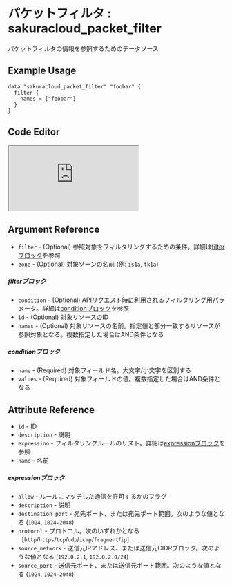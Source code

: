 # パケットフィルタ : sakuracloud_packet_filter

パケットフィルタの情報を参照するためのデータソース

## Example Usage

```hcl
data "sakuracloud_packet_filter" "foobar" {
  filter {
    names = ["foobar"]
  }
}
```

<div class="editor">

<h2>Code Editor</h2>

<iframe src="https://zouen-alpha.usacloud.jp/#data/packet_filter"></iframe>

</div>


## Argument Reference

* `filter` - (Optional) 参照対象をフィルタリングするための条件。詳細は[filterブロック](#filter)を参照 
* `zone` - (Optional) 対象ゾーンの名前 (例: `is1a`, `tk1a`)  

##### filterブロック

* `condition` - (Optional) APIリクエスト時に利用されるフィルタリング用パラメータ。詳細は[conditionブロック](#condition)を参照  
* `id` - (Optional) 対象リソースのID 
* `names` - (Optional) 対象リソースの名前。指定値と部分一致するリソースが参照対象となる。複数指定した場合はAND条件となる  

##### conditionブロック

* `name` - (Required) 対象フィールド名。大文字/小文字を区別する  
* `values` - (Required) 対象フィールドの値。複数指定した場合はAND条件となる

## Attribute Reference

* `id` - ID
* `description` - 説明
* `expression` - フィルタリングルールのリスト。詳細は[expressionブロック](#expression)を参照
* `name` - 名前

##### expressionブロック

* `allow` - ルールにマッチした通信を許可するかのフラグ
* `description` - 説明
* `destination_port` - 宛先ポート、または宛先ポート範囲。次のような値となる (`1024`, `1024-2048`)
* `protocol` - プロトコル。次のいずれかとなる［`http`/`https`/`tcp`/`udp`/`icmp`/`fragment`/`ip`]
* `source_network` - 送信元IPアドレス、または送信元CIDRブロック。次のような値となる (`192.0.2.1`, `192.0.2.0/24`)
* `source_port` - 送信元ポート、または送信元ポート範囲。次のような値となる (`1024`, `1024-2048`)


